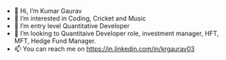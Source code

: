 - 👋 Hi, I’m Kumar Gaurav
- 👀 I’m interested in Coding, Cricket and Music
- 🌱 I’m entry level Quantitative Developer
- 💞️ I’m looking to Quantitaive Developer role, investment manager, HFT, MFT, Hedge Fund Manager.
- 📫 You can reach me on https://in.linkedin.com/in/krgaurav03

<!---
gaurav0003/gaurav0003 is a ✨ special ✨ repository because its `README.md` (this file) appears on your GitHub profile.
You can click the Preview link to take a look at your changes.
--->
